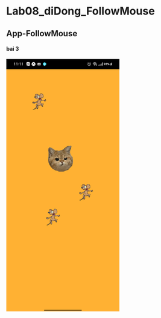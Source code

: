 # Lab08_diDong_FollowMouse

## App-FollowMouse
#### bai 3 
<!-- ![khong ton tai](./App-FollowMouse/anhminhHoa/img_bai3) -->
<img src="./App-FollowMouse/anhminhHoa/img_bai3.png" alt="khong ton tai" width="300" >
